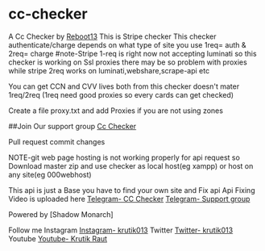 # cc-checker

A Cc Checker by [Reboot13](https://t.me/reboot13)
This is Stripe checker
This checker authenticate/charge depends on what type of site you use
1req= auth & 2req= charge
#note-Stripe 1-req is right now not accepting luminati so this checker is working on Ssl proxies
there may be so problem with proxies while stripe 2req works on luminati,webshare,scrape-api etc

You can get CCN and CVV lives both from this checker doesn't mater 1req/2req
(1req need good proxies so every cards can get checked)


Create a file proxy.txt and add Proxies if you are not using zones

##Join Our support group [Cc Checker](https://t.me/cc_checker)

Pull request commit changes

NOTE-git web page hosting is not working properly for api request so Download master zip and use checker as local host(eg xampp) or host on any site(eg 000webhost)


This api is just a Base
you have to find your own site and Fix api
Api Fixing Video is uploaded here
[Telegram- CC Checker](https://t.me/cc_checker)
[Telegram- Support group](https://t.me/cc_check)


Powered by [Shadow Monarch]

Follow me
Instagram
[Instagram- krutik013](https://instagram.com/krutik013)
Twitter
[Twitter- krutik013](https://twitter.com/krutik013)
Youtube
[Youtube- Krutik Raut](https://www.youtube.com/channel/UCylCCoTTu_ULMYrqaiYMljA)
